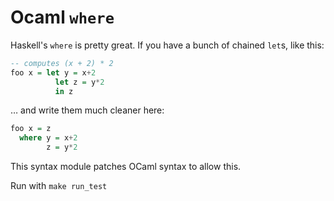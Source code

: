 # Ocaml `where`

Haskell's `where` is pretty great. If you have a bunch of chained `let`s, like this:

```haskell
-- computes (x + 2) * 2
foo x = let y = x+2
          let z = y*2
          in z
```

… and write them much cleaner here:

```haskell
foo x = z
  where y = x+2
        z = y*2
```

This syntax module patches OCaml syntax to allow this.

Run with `make run_test`